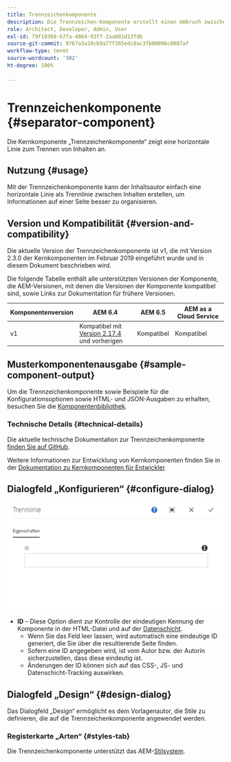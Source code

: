```yaml
---
title: Trennzeichenkomponente
description: Die Trennzeichen-Komponente erstellt einen Umbruch zwischen Komponenten auf einer Seite
role: Architect, Developer, Admin, User
exl-id: 79f19368-67fa-4864-93f7-2aa801d13fdb
source-git-commit: 9767a3a10cb9a77f385edc0ac3fb00096c0087af
workflow-type: tm+mt
source-wordcount: '302'
ht-degree: 100%

---
```


# Trennzeichenkomponente {#separator-component}

Die Kernkomponente „Trennzeichenkomponente“ zeigt eine horizontale Linie zum Trennen von Inhalten an.

## Nutzung {#usage}

Mit der Trennzeichenkomponente kann der Inhaltsautor einfach eine horizontale Linie als Trennlinie zwischen Inhalten erstellen, um Informationen auf einer Seite besser zu organisieren.

## Version und Kompatibilität {#version-and-compatibility}

Die aktuelle Version der Trennzeichenkomponente ist v1, die mit Version 2.3.0 der Kernkomponenten im Februar 2019 eingeführt wurde und in diesem Dokument beschrieben wird.

Die folgende Tabelle enthält alle unterstützten Versionen der Komponente, die AEM-Versionen, mit denen die Versionen der Komponente kompatibel sind, sowie Links zur Dokumentation für frühere Versionen.

| Komponentenversion | AEM 6.4 | AEM 6.5 | AEM as a Cloud Service |
|---|---|---|---|
| v1 | Kompatibel mit<br>[Version 2.17.4](/help/versions.md) und vorherigen | Kompatibel | Kompatibel |

## Musterkomponentenausgabe {#sample-component-output}

Um die Trennzeichenkomponente sowie Beispiele für die Konfigurationsoptionen sowie HTML- und JSON-Ausgaben zu erhalten, besuchen Sie die [Komponentenbibliothek](https://adobe.com/go/aem_cmp_library_separator_de).

### Technische Details {#technical-details}

Die aktuelle technische Dokumentation zur Trennzeichenkomponente [finden Sie auf GitHub](https://adobe.com/go/aem_cmp_tech_separator_v1_de).

Weitere Informationen zur Entwicklung von Kernkomponenten finden Sie in der [Dokumentation zu Kernkomponenten für Entwickler](/help/developing/overview.md).

## Dialogfeld „Konfigurieren“ {#configure-dialog}

![Dialogfeld „Bearbeiten“ der Trennzeichenkomponente](/help/assets/separator-edit.png)

* **ID** – Diese Option dient zur Kontrolle der eindeutigen Kennung der Komponente in der HTML-Datei und auf der [Datenschicht](/help/developing/data-layer/overview.md).
   * Wenn Sie das Feld leer lassen, wird automatisch eine eindeutige ID generiert, die Sie über die resultierende Seite finden.
   * Sofern eine ID angegeben wird, ist vom Autor bzw. der Autorin sicherzustellen, dass diese eindeutig ist.
   * Änderungen der ID können sich auf das CSS-, JS- und Datenschicht-Tracking auswirken.

## Dialogfeld „Design“ {#design-dialog}

Das Dialogfeld „Design“ ermöglicht es dem Vorlagenautor, die Stile zu definieren, die auf die Trennzeichenkomponente angewendet werden.

### Registerkarte „Arten“ {#styles-tab}

Die Trennzeichenkomponente unterstützt das AEM-[Stilsystem](/help/get-started/authoring.md#component-styling).
